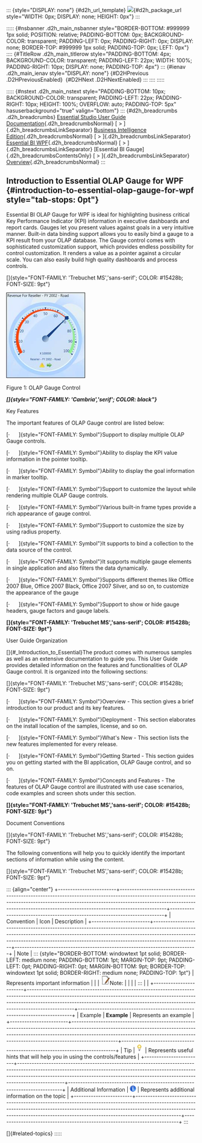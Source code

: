 ::: {style="DISPLAY: none"}
[](ms-xhelp:///?Id=d2h_url_template){#d2h_url_template} ![](!package_url!){#d2h_package_url style="WIDTH: 0px; DISPLAY: none; HEIGHT: 0px"}
:::

::::: {#nsbanner .d2h_main_nsbanner style="BORDER-BOTTOM: #999999 1px solid; POSITION: relative; PADDING-BOTTOM: 0px; BACKGROUND-COLOR: transparent; PADDING-LEFT: 0px; PADDING-RIGHT: 0px; DISPLAY: none; BORDER-TOP: #999999 1px solid; PADDING-TOP: 0px; LEFT: 0px"}
:::: {#TitleRow .d2h_main_titlerow style="PADDING-BOTTOM: 4px; BACKGROUND-COLOR: transparent; PADDING-LEFT: 22px; WIDTH: 100%; PADDING-RIGHT: 10px; DISPLAY: none; PADDING-TOP: 4px"}
::: {#ienav .d2h_main_ienav style="DISPLAY: none"}
[](ms-xhelp:///?Id=4f1747ee-bf9b-4dcd-b99f-af26af2ccdb7){#D2HPrevious .D2HPreviousEnabled}  [](ms-xhelp:///?Id=85ef0c7d-797a-4bf5-82a9-b1215def3bdf){#D2HNext .D2HNextEnabled}
:::
::::
:::::

::::: {#nstext .d2h_main_nstext style="PADDING-BOTTOM: 10px; BACKGROUND-COLOR: transparent; PADDING-LEFT: 22px; PADDING-RIGHT: 10px; HEIGHT: 100%; OVERFLOW: auto; PADDING-TOP: 5px" hasuserbackground="true" valign="bottom"}
::: {#d2h_breadcrumbs .d2h_breadcrumbs}
[Essential Studio User Guide Documentation](ms-xhelp:///?Id=12457748-09e3-4d74-a240-8e049cedf030){.d2h_breadcrumbsNormal} [ \> ]{.d2h_breadcrumbsLinkSeparator} [Business Intelligence Edition](ms-xhelp:///?Id=fdf33dd8-62b2-47b9-ad7b-fc50e590bca5){.d2h_breadcrumbsNormal} [ \> ]{.d2h_breadcrumbsLinkSeparator} [Essential BI WPF](ms-xhelp:///?Id=41e3d586-d922-4a01-8272-679fe4ae7343){.d2h_breadcrumbsNormal} [ \> ]{.d2h_breadcrumbsLinkSeparator} [Essential BI Gauge]{.d2h_breadcrumbsContentsOnly} [ \> ]{.d2h_breadcrumbsLinkSeparator} [Overview](ms-xhelp:///?Id=4f1747ee-bf9b-4dcd-b99f-af26af2ccdb7){.d2h_breadcrumbsNormal}
:::

## Introduction to Essential OLAP Gauge for WPF {#introduction-to-essential-olap-gauge-for-wpf style="tab-stops: 0pt"}

Essential BI OLAP Gauge for WPF is ideal for highlighting business critical Key Performance Indicator (KPI) information in executive dashboards and report cards. Gauges let you present values against goals in a very intuitive manner. Built-in data binding support allows you to easily bind a gauge to a KPI result from your OLAP database. The Gauge control comes with sophisticated customization support, which provides endless possibility for control customization. It renders a value as a pointer against a circular scale. You can also easily build high quality dashboards and process controls.

[]{style="FONT-FAMILY: 'Trebuchet MS','sans-serif'; COLOR: #15428b; FONT-SIZE: 9pt"} 

![Description: C:\\Users\\Hari\\Pictures\\OlapGauge\\OLAP Gauge Control.png](ImagesExt/image43_0.jpg)

Figure 1: OLAP Gauge Control

***[]{style="FONT-FAMILY: 'Cambria','serif'; COLOR: black"}***  

Key Features

The important features of OLAP Gauge control are listed below:

[·      ]{style="FONT-FAMILY: Symbol"}Support to display multiple OLAP Gauge controls.

[·      ]{style="FONT-FAMILY: Symbol"}Ability to display the KPI value information in the pointer tooltip.

[·      ]{style="FONT-FAMILY: Symbol"}Ability to display the goal information in marker tooltip.

[·      ]{style="FONT-FAMILY: Symbol"}Support to customize the layout while rendering multiple OLAP Gauge controls.

[·      ]{style="FONT-FAMILY: Symbol"}Various built-in frame types provide a rich appearance of gauge control.

[·      ]{style="FONT-FAMILY: Symbol"}Support to customize the size by using radius property.

[·      ]{style="FONT-FAMILY: Symbol"}It supports to bind a collection to the data source of the control.

[·      ]{style="FONT-FAMILY: Symbol"}It supports multiple gauge elements in single application and also filters the data dynamically.

[·      ]{style="FONT-FAMILY: Symbol"}Supports different themes like Office 2007 Blue, Office 2007 Black, Office 2007 Silver, and so on, to customize the appearance of the gauge

[·      ]{style="FONT-FAMILY: Symbol"}Support to show or hide gauge headers, gauge factors and gauge labels.

**[]{style="FONT-FAMILY: 'Trebuchet MS','sans-serif'; COLOR: #15428b; FONT-SIZE: 9pt"}**  

User Guide Organization

[]{#_Introduction_to_Essential}The product comes with numerous samples as well as an extensive documentation to guide you. This User Guide provides detailed information on the features and functionalities of OLAP Gauge control. It is organized into the following sections:

[]{style="FONT-FAMILY: 'Trebuchet MS','sans-serif'; COLOR: #15428b; FONT-SIZE: 9pt"} 

[·      ]{style="FONT-FAMILY: Symbol"}Overview - This section gives a brief introduction to our product and its key features.

[·      ]{style="FONT-FAMILY: Symbol"}Deployment - This section elaborates on the install location of the samples, license, and so on.

[·      ]{style="FONT-FAMILY: Symbol"}What\'s New - This section lists the new features implemented for every release.

[·      ]{style="FONT-FAMILY: Symbol"}Getting Started - This section guides you on getting started with the BI application, OLAP Gauge control, and so on.

[·      ]{style="FONT-FAMILY: Symbol"}Concepts and Features - The features of OLAP Gauge control are illustrated with use case scenarios, code examples and screen shots under this section.

**[]{style="FONT-FAMILY: 'Trebuchet MS','sans-serif'; COLOR: #15428b; FONT-SIZE: 9pt"}**  

Document Conventions

[]{style="FONT-FAMILY: 'Trebuchet MS','sans-serif'; COLOR: #15428b; FONT-SIZE: 9pt"} 

The following conventions will help you to quickly identify the important sections of information while using the content.

[]{style="FONT-FAMILY: 'Trebuchet MS','sans-serif'; COLOR: #15428b; FONT-SIZE: 9pt"} 

::: {align="center"}
+------------------------+-------------------------------------------------------------------------------------------------------------------------------------------------------------------------------------------------------------------------------------------------------------+---------------------------------------------------------------------------+
| Convention             | Icon                                                                                                                                                                                                                                                        | Description                                                               |
+------------------------+-------------------------------------------------------------------------------------------------------------------------------------------------------------------------------------------------------------------------------------------------------------+---------------------------------------------------------------------------+
| Note                   | ::: {style="BORDER-BOTTOM: windowtext 1pt solid; BORDER-LEFT: medium none; PADDING-BOTTOM: 1pt; MARGIN-TOP: 9pt; PADDING-LEFT: 0pt; PADDING-RIGHT: 0pt; MARGIN-BOTTOM: 9pt; BORDER-TOP: windowtext 1pt solid; BORDER-RIGHT: medium none; PADDING-TOP: 1pt"} | Represents important information                                          |
|                        | ![](ImagesExt/image43_1.jpg)Note:                                                                                                                                                                                                                           |                                                                           |
|                        | :::                                                                                                                                                                                                                                                         |                                                                           |
+------------------------+-------------------------------------------------------------------------------------------------------------------------------------------------------------------------------------------------------------------------------------------------------------+---------------------------------------------------------------------------+
| Example                | **Example**                                                                                                                                                                                                                                                 | Represents an example                                                     |
+------------------------+-------------------------------------------------------------------------------------------------------------------------------------------------------------------------------------------------------------------------------------------------------------+---------------------------------------------------------------------------+
| Tip                    | ![Description: C:\\Users\\Hari\\Pictures\\OlapClient\\Tip.png](ImagesExt/image43_2.png)                                                                                                                                                                     | Represents useful hints that will help you in using the controls/features |
+------------------------+-------------------------------------------------------------------------------------------------------------------------------------------------------------------------------------------------------------------------------------------------------------+---------------------------------------------------------------------------+
| Additional Information | ![Description: C:\\Users\\Hari\\Pictures\\OlapClient\\Information.png](ImagesExt/image43_3.png)                                                                                                                                                             | Represents additional information on the topic                            |
+------------------------+-------------------------------------------------------------------------------------------------------------------------------------------------------------------------------------------------------------------------------------------------------------+---------------------------------------------------------------------------+
:::

[]{#related-topics}
:::::
